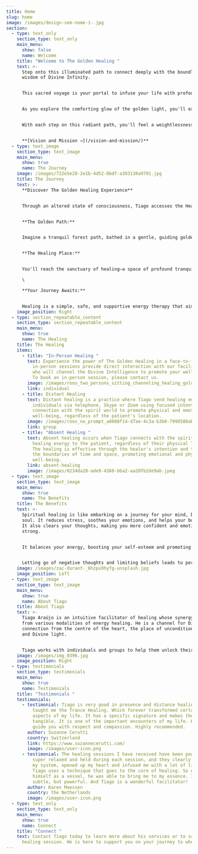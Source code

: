 ```yaml
---
title: Home
slug: home
image: /images/design-sem-nome-1-.jpg
section:
  - type: text_only
    section_type: text_only
    main_menu:
      show: false
      name: Welcome
    title: "Welcome to The Golden Healing "
    text: >-
      Step onto this illuminated path to connect deeply with the boundless
      wisdom of Divine Infinity.


      This sacred voyage is your portal to infuse your life with profound happiness and joy. Picture yourself wrapped in the warm embrace of love, surrounded by the sweet melodies of laughter and the gentle harmony.


      As you explore the comforting glow of the golden light, you'll experience an overwhelming sense of serenity, heart-centeredness, and an unwavering alignment with your soul's purpose. This harmonious resonance will amplify your intuitive abilities and heighten your awareness of the world around you.


      With each step on this radiant path, you'll feel a weightlessness, as if you're carried effortlessly by a current of ease and grace. Embrace this journey, embrace the golden light, and let it lead you to a life filled with love, joy, and the essence of the Divine. Welcome to a life of ease and flow.


      **[Vision and Mission →](/vision-and-mission/)**
  - type: text_image
    section_type: text_image
    main_menu:
      show: true
      name: The Journey
    image: /images/722e5e28-2e1b-4d52-8bdf-a383138a9701.jpg
    title: The Journey
    text: >-
      **Discover The Golden Healing Experience** 


      Through an altered state of consciousness, Tiago accesses the Healers in the Spiritual World and channels the Divine Intelligence, that gives you what you need at that moment. Let your mind wander as we embark on the Healing Journey.


      **The Golden Path:**


      Imagine a tranquil forest path, bathed in a gentle, guiding golden light. With each step, you venture deeper into the woods, and the golden light grows more brilliant, ascending towards the sky.


      **The Healing Place:**


      You'll reach the sanctuary of healing—a space of profound tranquillity and renewal. Here, you'll find solace and rejuvenation as a golden aura envelops you, and the Healers in the Spiritual World work with you.\

      \

      **Your Journey Awaits:**


      Healing is a simple, safe, and supportive energy therapy that aims to bring balance to your mind, body, and soul. It stimulates your body's own natural healing ability and complements all forms of treatment as a non-invasive method.
    image_position: Right
  - type: section_repeatable_content
    section_type: section_repeatable_content
    main_menu:
      show: true
      name: The Healing
    title: The Healing
    items:
      - title: "In-Person Healing "
        text: Experience the power of The Golden Healing in a face-to-face setting. Our
          in-person sessions provide direct interaction with our facilitator,
          who will channel the Divine Intelligence to promote your well-being.
          To book an in-person session, please contact us.
        image: /images/roos_two_persons_sitting_channeling_healing_golden_light_c4ba8935-207a-4d9c-80f3-0b811e399004.png
        link: individual
      - title: Distant Healing
        text: Distant healing is a practice where Tiago send healing energy to
          individuals via telephone, Skype or Zoom using focused intention and
          connection with the spirit world to promote physical and emotional
          well-being, regardless of the patient's location.
        image: /images/roos_no_prompt_a8088f14-d7ae-4c3a-b3b0-7999588abe5f.png
        link: group
      - title: "Absent Healing "
        text: Absent healing occurs when Tiago connects with the spirit world and sends
          healing energy to the patient, regardless of their physical location.
          The healing is effective through the healer's intention and transcends
          the boundaries of time and space, promoting emotional and physical
          well-being.
        link: absent-healing
        image: /images/0234da20-ade9-4360-bba2-aa20fb2de9ab.jpeg
  - type: text_image
    section_type: text_image
    main_menu:
      show: true
      name: The Benefits
    title: The Benefits
    text: >-
      Spiritual healing is like embarking on a journey for your mind, body, and
      soul. It reduces stress, soothes your emotions, and helps your body heal.
      It also clears your thoughts, making you more confident and emotionally
      strong.


      It balances your energy, boosting your self-esteem and promoting spiritual growth. It's a safe place to heal from past struggles and enjoy better sleep. Your instincts improve, and you become more self-assured, helping you manage anxiety.


      Letting go of negative thoughts and limiting beliefs leads to personal growth. You'll find relief from pain and experience a surge of creativity. The healing aligns you with your soul's purpose, enhances your intuition, and makes you more aware. It brings a sense of lightness, ease, and positive changes to your life, making your mind and body work together harmoniously.
    image: /images/zac-durant-_6hzpu9hyfg-unsplash.jpg
    image_position: Left
  - type: text_image
    section_type: text_image
    main_menu:
      show: true
      name: About Tiago
    title: About Tiago
    text: >-
      Tiago Araújo is an intuitive facilitator of healing whose synergy comes
      from various modalities of energy healing. He is a channel for Divine
      connection from the centre of the heart, the place of unconditional love
      and Divine light.


      Tiago works with individuals and groups to help them unlock their inner wisdom, and ignite their inner light. He firmly believes that everyone has the power to heal themselves and that his role is simply to facilitate and support you on your journey. Tiago’s approach is rooted in love, compassion, and acceptance.
    image: /images/img_0396.jpg
    image_position: Right
  - type: testimonials
    section_type: testimonials
    main_menu:
      show: true
      name: Testimonials
    title: "Testimonials "
    testimonials:
      - testimonial: Tiago is very good in presence and distance healing sessions. He
          taught me the Trance Healing. Which forever transformed certain
          aspects of my life. It has a specific signature and makes the energy
          tangible. It is one of the important encounters of my life. He will
          guide you with respect and compassion. Highly recommended.
        author: Suzanne Cerutti
        country: Switzerland
        link: https://www.suzannecerutti.com/
        image: /images/user-icon.png
      - testimonial: The healing sessions I have received have been powerful. I felt
          super relaxed and held during each session, and they clearly opened up
          my system, opened up my heart and infused me with a lot of light.
          Tiago uses a technique that goes to the core of healing. So using
          himself as a vessel, he was able to bring me to my essence. It is
          subtle, but powerful. And Tiago is a wonderful facilitator!
        author: Karen Maessen
        country: the Netherlands
        image: /images/user-icon.png
  - type: text_only
    section_type: text_only
    main_menu:
      show: true
      name: Connect
    title: "Connect "
    text: Contact Tiago today to learn more about his services or to schedule a
      healing session. He is here to support you on your journey to wholeness.
---
```


